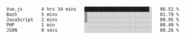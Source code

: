 <!--START_SECTION:waka-->

```text
Vue.js       4 hrs 34 mins   ████████████████████████░   96.52 %
Bash         5 mins          ▒░░░░░░░░░░░░░░░░░░░░░░░░   01.79 %
JavaScript   2 mins          ▒░░░░░░░░░░░░░░░░░░░░░░░░   00.95 %
PHP          1 min           ░░░░░░░░░░░░░░░░░░░░░░░░░   00.49 %
JSON         0 secs          ░░░░░░░░░░░░░░░░░░░░░░░░░   00.26 %
```

<!--END_SECTION:waka-->
